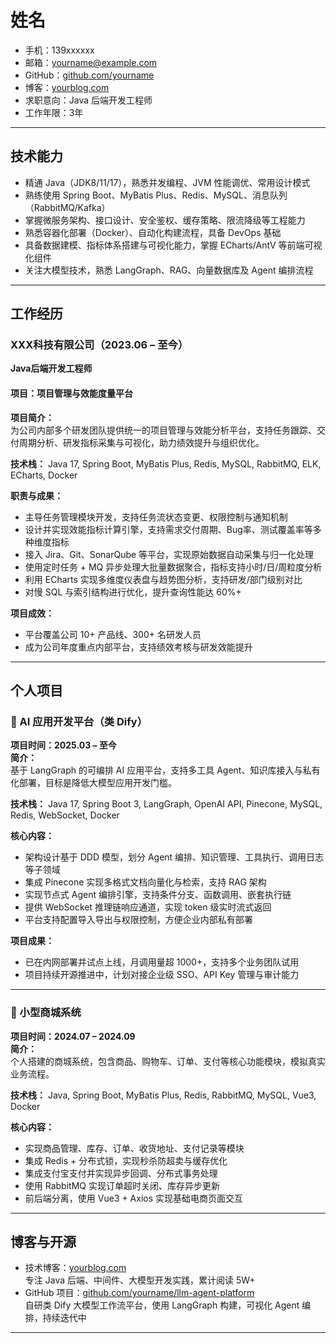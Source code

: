 # 姓名
- 手机：139xxxxxx
- 邮箱：yourname@example.com
- GitHub：[github.com/yourname](https://github.com/yourname)
- 博客：[yourblog.com](https://yourblog.com)
- 求职意向：Java 后端开发工程师
- 工作年限：3年

---

## 技术能力

- 精通 Java（JDK8/11/17），熟悉并发编程、JVM 性能调优、常用设计模式
- 熟练使用 Spring Boot、MyBatis Plus、Redis、MySQL、消息队列（RabbitMQ/Kafka）
- 掌握微服务架构、接口设计、安全鉴权、缓存策略、限流降级等工程能力
- 熟悉容器化部署（Docker）、自动化构建流程，具备 DevOps 基础
- 具备数据建模、指标体系搭建与可视化能力，掌握 ECharts/AntV 等前端可视化组件
- 关注大模型技术，熟悉 LangGraph、RAG、向量数据库及 Agent 编排流程

---

## 工作经历

### XXX科技有限公司（2023.06 – 至今）
**Java后端开发工程师**

#### 项目：项目管理与效能度量平台

**项目简介：**  
为公司内部多个研发团队提供统一的项目管理与效能分析平台，支持任务跟踪、交付周期分析、研发指标采集与可视化，助力绩效提升与组织优化。

**技术栈：** Java 17, Spring Boot, MyBatis Plus, Redis, MySQL, RabbitMQ, ELK, ECharts, Docker

**职责与成果：**
- 主导任务管理模块开发，支持任务流状态变更、权限控制与通知机制
- 设计并实现效能指标计算引擎，支持需求交付周期、Bug率、测试覆盖率等多种维度指标
- 接入 Jira、Git、SonarQube 等平台，实现原始数据自动采集与归一化处理
- 使用定时任务 + MQ 异步处理大批量数据聚合，指标支持小时/日/周粒度分析
- 利用 ECharts 实现多维度仪表盘与趋势图分析，支持研发/部门级别对比
- 对慢 SQL 与索引结构进行优化，提升查询性能达 60%+

**项目成效：**
- 平台覆盖公司 10+ 产品线、300+ 名研发人员
- 成为公司年度重点内部平台，支持绩效考核与研发效能提升

---

## 个人项目

### 🚀 AI 应用开发平台（类 Dify）

**项目时间：2025.03 – 至今**  
**简介：**  
基于 LangGraph 的可编排 AI 应用平台，支持多工具 Agent、知识库接入与私有化部署，目标是降低大模型应用开发门槛。

**技术栈：** Java 17, Spring Boot 3, LangGraph, OpenAI API, Pinecone, MySQL, Redis, WebSocket, Docker

**核心内容：**
- 架构设计基于 DDD 模型，划分 Agent 编排、知识管理、工具执行、调用日志等子领域
- 集成 Pinecone 实现多格式文档向量化与检索，支持 RAG 架构
- 实现节点式 Agent 编排引擎，支持条件分支、函数调用、嵌套执行链
- 提供 WebSocket 推理链响应通道，实现 token 级实时流式返回
- 平台支持配置导入导出与权限控制，方便企业内部私有部署

**项目成果：**
- 已在内网部署并试点上线，月调用量超 1000+，支持多个业务团队试用
- 项目持续开源推进中，计划对接企业级 SSO、API Key 管理与审计能力

---

### 🛒 小型商城系统

**项目时间：2024.07 – 2024.09**  
**简介：**  
个人搭建的商城系统，包含商品、购物车、订单、支付等核心功能模块，模拟真实业务流程。

**技术栈：** Java, Spring Boot, MyBatis Plus, Redis, RabbitMQ, MySQL, Vue3, Docker

**核心内容：**
- 实现商品管理、库存、订单、收货地址、支付记录等模块
- 集成 Redis + 分布式锁，实现秒杀防超卖与缓存优化
- 集成支付宝支付并实现异步回调、分布式事务处理
- 使用 RabbitMQ 实现订单超时关闭、库存异步更新
- 前后端分离，使用 Vue3 + Axios 实现基础电商页面交互

---

## 博客与开源

- 技术博客：[yourblog.com](https://yourblog.com)  
  专注 Java 后端、中间件、大模型开发实践，累计阅读 5W+
- GitHub 项目：[github.com/yourname/llm-agent-platform](https://github.com/yourname/llm-agent-platform)  
  自研类 Dify 大模型工作流平台，使用 LangGraph 构建，可视化 Agent 编排，持续迭代中

---

